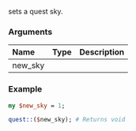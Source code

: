 sets a quest sky.
### Arguments
**Name**|**Type**|**Description**
:---|:---|:---
new_sky||

### Example

```perl
my $new_sky = 1;

quest::($new_sky); # Returns void
```